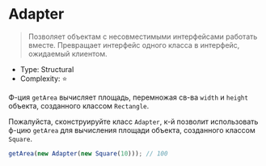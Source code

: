 # Adapter

> Позволяет объектам с несовместимыми интерфейсами работать вместе.
> Превращает интерфейс одного класса в интерфейс, ожидаемый клиентом.

- Type: Structural
- Complexity: ⭐

Ф-ция `getArea` вычисляет площадь, перемножая св-ва `width` и `height` объекта, созданного
классом `Rectangle`.

Пожалуйста, сконструируйте класс `Adapter`, к-й позволит использовать ф-цию `getArea` для
вычисления площади объекта, созданного классом `Square`.

```js
getArea(new Adapter(new Square(10))); // 100
```
